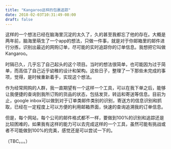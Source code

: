 ```yaml
---
title: "Kangaroo这样的包裹追踪"
date: 2018-02-03T10:31:49-08:00
draft: false
---
```


这样的一个想法已经在脑海里沉淀的太久了，久的甚至我都忘了他的存在。大概是两年前，脑海里萌生了一个app的想法，只做一件事，就是对于你邮箱里的邮件进行分拣，识别出最近的网购订单，尽可能的实时追踪你的订单信息。我想把它叫做Kangaroo。
    
时隔已久，几乎忘了自己起头的这个项目。当时的想法很简单，也可能因为过于简单，而高估了自己近乎幼稚的设计和架构。这些日子，整理了一下那些未完成的事项，觉得，是时候重新着手，实现这个想法。    

作为经常网购的人群，我一直期望有一个这样一个工具，可以在我下单之后，能够让我便捷的查询到我所订购的货品的状态，包括发货，转运和寄送等信息。目前为止，google inbox可以做到对于订单类邮件类别的识别，寄送方的信息识别和抓取，已经在一定程度上可以方便的利用邮箱界面，快速的查询追溯我的订单信息。

但是，每个网站，每个公司的邮件格式都不一样，要做到100%的识别和追踪还是比较困难的，如果我有这样的能力可以去完成这样的一个工具，虽然可能有挑战或者不可能做到100%的完美，感觉还是可以尝试一下的。

（TBC。。。）


